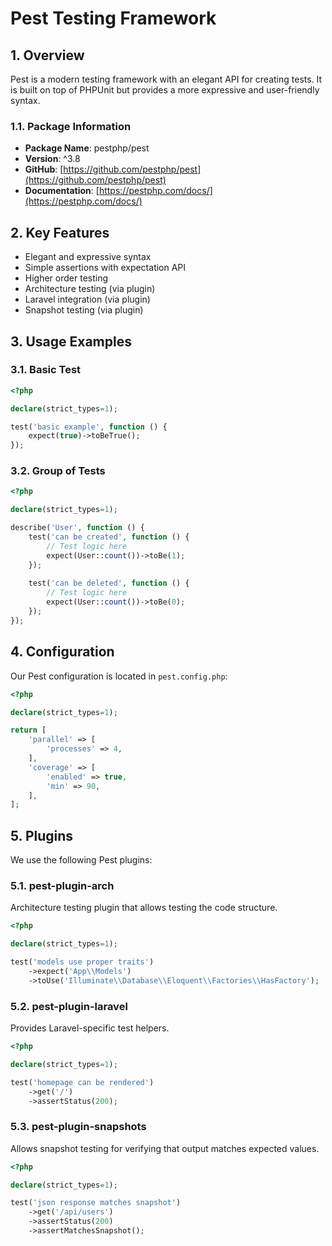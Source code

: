 # Pest Testing Framework

## 1. Overview

Pest is a modern testing framework with an elegant API for creating tests. It is built on top of PHPUnit but provides a more expressive and user-friendly syntax.

### 1.1. Package Information

- **Package Name**: pestphp/pest
- **Version**: ^3.8
- **GitHub**: [https://github.com/pestphp/pest](https://github.com/pestphp/pest)
- **Documentation**: [https://pestphp.com/docs/](https://pestphp.com/docs/)

## 2. Key Features

- Elegant and expressive syntax
- Simple assertions with expectation API
- Higher order testing
- Architecture testing (via plugin)
- Laravel integration (via plugin)
- Snapshot testing (via plugin)

## 3. Usage Examples

### 3.1. Basic Test

```php
<?php

declare(strict_types=1);

test('basic example', function () {
    expect(true)->toBeTrue();
});
```

### 3.2. Group of Tests

```php
<?php

declare(strict_types=1);

describe('User', function () {
    test('can be created', function () {
        // Test logic here
        expect(User::count())->toBe(1);
    });
    
    test('can be deleted', function () {
        // Test logic here
        expect(User::count())->toBe(0);
    });
});
```

## 4. Configuration

Our Pest configuration is located in `pest.config.php`:

```php
<?php

declare(strict_types=1);

return [
    'parallel' => [
        'processes' => 4,
    ],
    'coverage' => [
        'enabled' => true,
        'min' => 90,
    ],
];
```

## 5. Plugins

We use the following Pest plugins:

### 5.1. pest-plugin-arch

Architecture testing plugin that allows testing the code structure.

```php
<?php

declare(strict_types=1);

test('models use proper traits')
    ->expect('App\\Models')
    ->toUse('Illuminate\\Database\\Eloquent\\Factories\\HasFactory');
```

### 5.2. pest-plugin-laravel

Provides Laravel-specific test helpers.

```php
<?php

declare(strict_types=1);

test('homepage can be rendered')
    ->get('/')
    ->assertStatus(200);
```

### 5.3. pest-plugin-snapshots

Allows snapshot testing for verifying that output matches expected values.

```php
<?php

declare(strict_types=1);

test('json response matches snapshot')
    ->get('/api/users')
    ->assertStatus(200)
    ->assertMatchesSnapshot();
```
